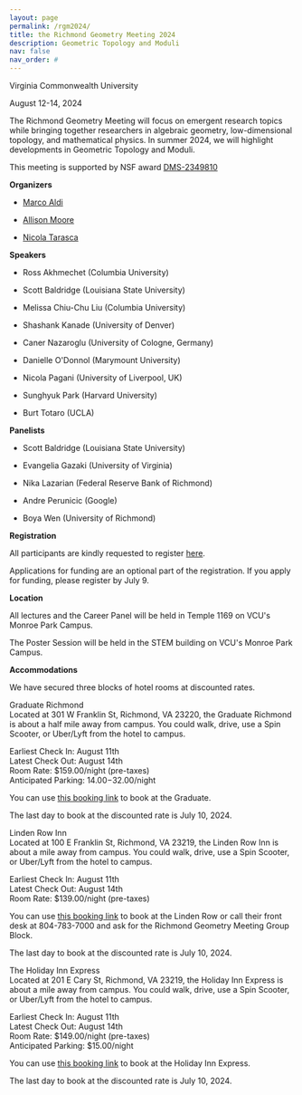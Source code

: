 ```yaml
---
layout: page
permalink: /rgm2024/
title: the Richmond Geometry Meeting 2024
description: Geometric Topology and Moduli
nav: false
nav_order: #
---
```


Virginia Commonwealth University

August 12-14, 2024

The Richmond Geometry Meeting will focus on emergent research topics while bringing together researchers in algebraic geometry, low-dimensional topology, and mathematical physics. In summer 2024, we will highlight developments in Geometric Topology and Moduli.

This meeting is supported by NSF award <a href='https://www.nsf.gov/awardsearch/showAward?AWD_ID=2349810'>DMS-2349810</a>

<b>Organizers</b>

- <a href='https://math.vcu.edu/directory/aldi.html'>Marco Aldi</a>

- <a href='https://math.vcu.edu/directory/moore.html'>Allison Moore</a>

- <a href='https://nicolatarasca.github.io'>Nicola Tarasca</a>

<b>Speakers</b>

- Ross Akhmechet (Columbia University)

- Scott Baldridge (Louisiana State University)

- Melissa Chiu-Chu Liu (Columbia University)

- Shashank Kanade (University of Denver)

- Caner Nazaroglu (University of Cologne, Germany)

- Danielle O'Donnol (Marymount University)

- Nicola Pagani (University of Liverpool, UK)

- Sunghyuk Park (Harvard University)

- Burt Totaro (UCLA)

<b>Panelists</b>

- Scott Baldridge (Louisiana State University)

- Evangelia Gazaki (University of Virginia)

- Nika Lazarian (Federal Reserve Bank of Richmond)

- Andre Perunicic (Google)

- Boya Wen (University of Richmond)

<b>Registration</b>

All participants are kindly requested to register <a href='https://docs.google.com/forms/d/e/1FAIpQLSdXXffk0DGw3sJ-f9clIkYbabrFdHLB78bWNy9pGo951HC4lg/viewform?usp=sf_link'>here</a>.

Applications for funding are an optional part of the registration. If you apply for funding, please register by July 9.

<b>Location</b>

All lectures and the Career Panel will be held in Temple 1169 on VCU's Monroe Park Campus. 

The Poster Session will be held in the STEM building on VCU's Monroe Park Campus.

<b>Accommodations</b>

We have secured three blocks of hotel rooms at discounted rates.

Graduate Richmond<br/>
Located at 301 W Franklin St, Richmond, VA 23220, the Graduate Richmond is about a half mile away from campus. You could walk, drive, use a Spin Scooter, or Uber/Lyft from the hotel to campus. 

Earliest Check In: August 11th<br/>
Latest Check Out: August 14th<br/>
Room Rate: $159.00/night (pre-taxes)<br/>
Anticipated Parking: $14.00-$32.00/night

You can use <a href='https://graduatehotels.com/richmond/#/booking/step-1?data=%28%27hDhd!%27richmond%27~ae925dt945fs-~rDat!2~cn!0~cg-~alBpo.gp!%276782432%27~rn-%29Cry.rk.re-~rr*%29Cax!0~cy.ds!%28%27pe.ls.as.st*%29~myBse.ce.ne*%29*!null-A%5D.*~5%2F2024%27~9!%2708%2F1A!%5BB!false~C%5D~DsA%28%27%01DCBA95.-*_'>this booking link</a> to book at the Graduate.

The last day to book at the discounted rate is July 10, 2024.

Linden Row Inn<br/>
Located at 100 E Franklin St, Richmond, VA 23219, the Linden Row Inn is about a mile away from campus. You could walk, drive, use a Spin Scooter, or Uber/Lyft from the hotel to campus. 

Earliest Check In: August 11th<br/>
Latest Check Out: August 14th<br/>
Room Rate: $139.00/night (pre-taxes)

You can use <a href='https://secure.webrez.com/Bookings105/activity-edit.html?hotel_id=692&table=hotels&listing_id=692&mode=command&command=bookingrequestform_v2&date_from=20240811&date_to=20240814&package_id=301156&date_from=20240811&date_to=20240814'>this booking link</a> to book at the Linden Row or call their front desk at 804-783-7000 and ask for the Richmond Geometry Meeting Group Block.

The last day to book at the discounted rate is July 10, 2024.

The Holiday Inn Express<br/>
Located at 201 E Cary St, Richmond, VA 23219, the Holiday Inn Express is about a mile away from campus. You could walk, drive, use a Spin Scooter, or Uber/Lyft  from the hotel to campus. 

Earliest Check In: August 11th<br/>
Latest Check Out: August 14th<br/>
Room Rate: $149.00/night (pre-taxes)<br/>
Anticipated Parking: $15.00/night

You can use <a href='https://www.ihg.com/holidayinnexpress/hotels/us/en/find-hotels/select-roomrate?fromRedirect=true&qSrt=sBR&qIta=99801505&icdv=99801505&qSlH=ricec&qCiD=11&qCiMy=072024&qCoD=14&qCoMy=072024&qGrpCd=vgm&setPMCookies=true&qSHBrC=EX&qDest=201%20East%20Cary%20Street,%20Richmond,%20VA,%20US&srb_u=1&qChAge=&qRmFltr='>this booking link</a> to book at the Holiday Inn Express.

The last day to book at the discounted rate is July 10, 2024.
